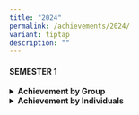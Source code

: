 ```yaml
---
title: "2024"
permalink: /achievements/2024/
variant: tiptap
description: ""
---
```

<h4><strong>SEMESTER 1</strong></h4>
<div data-type="detailGroup" class="isomer-accordion isomer-accordion-white">
<details class="isomer-details">
<summary><strong>Achievement by Group</strong>
</summary>
<div data-type="detailsContent" class="isomer-details-content">
<p></p>
<table style="minWidth: 75px">
<colgroup>
<col>
<col>
<col>
</colgroup>
<tbody>
<tr>
<th rowspan="1" colspan="1">
<p>Competition</p>
</th>
<th rowspan="1" colspan="1">
<p>Dept/CCA</p>
</th>
<th rowspan="1" colspan="1">
<p>Achievement</p>
</th>
</tr>
<tr>
<td rowspan="3" colspan="1">
<p></p>
</td>
<td rowspan="1" colspan="1">
<p>Volleyball
<br>(Senior Boys)</p>
</td>
<td rowspan="1" colspan="1">
<p>16th out of 28
<br>
</p>
</td>
</tr>
<tr>
<td rowspan="1" colspan="1">
<p>Volleyball
<br>(Senior Girls)</p>
</td>
<td rowspan="1" colspan="1">
<p>15th&nbsp; out of 31</p>
</td>
</tr>
<tr>
<td rowspan="1" colspan="1">
<p>Softball
<br>(Senior Boys)</p>
</td>
<td rowspan="1" colspan="1">
<p>3rd in Position
<br>(Pool A)</p>
</td>
</tr>
<tr>
<td rowspan="1" colspan="1">
<p>Company award 2023</p>
</td>
<td rowspan="1" colspan="1">
<p>Girls' Brigade
<br>41st Coy</p>
</td>
<td rowspan="1" colspan="1">
<p>Gold</p>
</td>
</tr>
<tr>
<td rowspan="4" colspan="1">
<p>Singapore Youth Festival Arts Presentation</p>
</td>
<td rowspan="1" colspan="1">
<p>International Dance&nbsp;</p>
</td>
<td rowspan="1" colspan="1">
<p>Accomplishment&nbsp;</p>
</td>
</tr>
<tr>
<td rowspan="1" colspan="1">
<p>Choir</p>
</td>
<td rowspan="1" colspan="1">
<p>Distinction</p>
</td>
</tr>
<tr>
<td rowspan="1" colspan="1">
<p>Guzheng</p>
</td>
<td rowspan="1" colspan="1">
<p>Distinction</p>
</td>
</tr>
<tr>
<td rowspan="1" colspan="1">
<p>AngKlung&nbsp;</p>
</td>
<td rowspan="1" colspan="1">
<p>Distinction</p>
</td>
</tr>
<tr>
<td rowspan="1" colspan="1">
<p>Wits &amp; Words: Inter-school Debate Champion 2024&nbsp;</p>
</td>
<td rowspan="1" colspan="1">
<p>Primary 5 &amp; 6
<br>Debate Team
<br>
<br>
</p>
</td>
<td rowspan="1" colspan="1">
<p>Participation</p>
</td>
</tr>
</tbody>
</table>
</div>
</details>
<details class="isomer-details">
<summary><strong>Achievement by Individuals</strong>
</summary>
<div data-type="detailsContent" class="isomer-details-content">
<p>Table</p>
<table style="minWidth: 75px">
<colgroup>
<col>
<col>
<col>
</colgroup>
<tbody>
<tr>
<th rowspan="1" colspan="1">
<p>Competition</p>
</th>
<th rowspan="1" colspan="1">
<p>Names</p>
</th>
<th rowspan="1" colspan="1">
<p>Achievement</p>
</th>
</tr>
<tr>
<td rowspan="1" colspan="1">
<p>Tamil Language Competition</p>
</td>
<td rowspan="1" colspan="1">
<p>Saravanan Ponnavvi</p>
</td>
<td rowspan="1" colspan="1">
<p>One Of The Top 6 Entries</p>
</td>
</tr>
<tr>
<td rowspan="1" colspan="1">
<p>Boys' Brigade 69 -
<br>Best Boy Award&nbsp; 2024</p>
</td>
<td rowspan="1" colspan="1">
<p>Dorotheus Koh Chian Yee</p>
</td>
<td rowspan="1" colspan="1">
<p>Honourable Award For Boys' Brigade</p>
</td>
</tr>
<tr>
<td rowspan="2" colspan="1">
<p>Junior Brigadier Brooch</p>
</td>
<td rowspan="1" colspan="1">
<p>Seow Jiaxuan</p>
</td>
<td rowspan="1" colspan="1">
<p>Honourable Award For Girls' Brigade</p>
</td>
</tr>
<tr>
<td rowspan="1" colspan="1">
<p>Seow Jiaqi</p>
</td>
<td rowspan="1" colspan="1">
<p>Honourable Award For Girls' Brigade</p>
</td>
</tr>
<tr>
<td rowspan="5" colspan="1">
<p>National Chinese Challenge 2024</p>
</td>
<td rowspan="1" colspan="1">
<p>Tan Jun Han</p>
</td>
<td rowspan="1" colspan="1">
<p>Individual Outstanding Performance Award</p>
</td>
</tr>
<tr>
<td rowspan="1" colspan="1">
<p>Sam Hao Yu</p>
</td>
<td rowspan="1" colspan="1">
<p>Participation</p>
</td>
</tr>
<tr>
<td rowspan="1" colspan="1">
<p>Jayden Rex Xu Zichen</p>
</td>
<td rowspan="1" colspan="1">
<p>Participation</p>
</td>
</tr>
<tr>
<td rowspan="1" colspan="1">
<p>Seng Ming En</p>
</td>
<td rowspan="1" colspan="1">
<p>Participation</p>
</td>
</tr>
<tr>
<td rowspan="1" colspan="1">
<p>Jiang Dongchen</p>
</td>
<td rowspan="1" colspan="1">
<p>Participation</p>
</td>
</tr>
<tr>
<td rowspan="12" colspan="1">
<p>Tirukkural Vizha 2024 (Poem Recitation)</p>
</td>
<td rowspan="1" colspan="1">
<p>Ramamoorthi Harshini</p>
</td>
<td rowspan="1" colspan="1">
<p>1st Prize</p>
</td>
</tr>
<tr>
<td rowspan="1" colspan="1">
<p>Kadar Meera Falisha</p>
</td>
<td rowspan="1" colspan="1">
<p>2nd Prize</p>
</td>
</tr>
<tr>
<td rowspan="1" colspan="1">
<p>Chandrasekar Deekshita</p>
</td>
<td rowspan="1" colspan="1">
<p>Motivational Award</p>
</td>
</tr>
<tr>
<td rowspan="1" colspan="1">
<p>Kamatchinathan Manish</p>
</td>
<td rowspan="1" colspan="1">
<p>Motivational Award</p>
</td>
</tr>
<tr>
<td rowspan="1" colspan="1">
<p>Dayanithi Karthikeyan</p>
</td>
<td rowspan="1" colspan="1">
<p>Participation</p>
</td>
</tr>
<tr>
<td rowspan="1" colspan="1">
<p>Stalin Kiran Jeevakaniyan</p>
</td>
<td rowspan="1" colspan="1">
<p>Participation</p>
</td>
</tr>
<tr>
<td rowspan="1" colspan="1">
<p>Saravanan Ponnavvi</p>
</td>
<td rowspan="1" colspan="1">
<p>Participation</p>
</td>
</tr>
<tr>
<td rowspan="1" colspan="1">
<p>Selvadurai Sahana</p>
</td>
<td rowspan="1" colspan="1">
<p>Participation</p>
</td>
</tr>
<tr>
<td rowspan="1" colspan="1">
<p>Balakumar Rathisornam</p>
</td>
<td rowspan="1" colspan="1">
<p>Participation</p>
</td>
</tr>
<tr>
<td rowspan="1" colspan="1">
<p>Subburaman Abinaya</p>
</td>
<td rowspan="1" colspan="1">
<p>Participation</p>
</td>
</tr>
<tr>
<td rowspan="1" colspan="1">
<p>Saleem Sharleez Fathima</p>
</td>
<td rowspan="1" colspan="1">
<p>Participation</p>
</td>
</tr>
<tr>
<td rowspan="1" colspan="1">
<p>Saravanakumar Swethasri</p>
</td>
<td rowspan="1" colspan="1">
<p>Participation</p>
</td>
</tr>
<tr>
<td rowspan="5" colspan="1">
<p>Tamil Language Competition 2024</p>
</td>
<td rowspan="1" colspan="1">
<p>Prabu David Maharajan</p>
</td>
<td rowspan="1" colspan="1">
<p>Participation</p>
</td>
</tr>
<tr>
<td rowspan="1" colspan="1">
<p>Lakshitha Vijayan</p>
</td>
<td rowspan="1" colspan="1">
<p>Participation</p>
</td>
</tr>
<tr>
<td rowspan="1" colspan="1">
<p>Parasuraman Shai Vaedhaanth</p>
</td>
<td rowspan="1" colspan="1">
<p>Participation</p>
</td>
</tr>
<tr>
<td rowspan="1" colspan="1">
<p>Kavin Balaji</p>
</td>
<td rowspan="1" colspan="1">
<p>Participation</p>
</td>
</tr>
<tr>
<td rowspan="1" colspan="1">
<p>Sarah Musfirah Binte Abdul Aziz</p>
</td>
<td rowspan="1" colspan="1">
<p>Participation</p>
</td>
</tr>
<tr>
<td rowspan="4" colspan="1">
<p>Spelling Bee 2024</p>
</td>
<td rowspan="1" colspan="1">
<p>Saravanan Ponnavvi</p>
</td>
<td rowspan="1" colspan="1">
<p>1st Round</p>
</td>
</tr>
<tr>
<td rowspan="1" colspan="1">
<p>Kamatchinathan Manish</p>
</td>
<td rowspan="1" colspan="1">
<p>1st Round</p>
</td>
</tr>
<tr>
<td rowspan="1" colspan="1">
<p>Srinivasan Suhanasri</p>
</td>
<td rowspan="1" colspan="1">
<p>1st Round</p>
</td>
</tr>
<tr>
<td rowspan="1" colspan="1">
<p>Shakthi Yogi Elamaran</p>
</td>
<td rowspan="1" colspan="1">
<p>1st Round</p>
</td>
</tr>
<tr>
<td rowspan="4" colspan="1">
<p>Chinnanchiru Mago 2024</p>
</td>
<td rowspan="1" colspan="1">
<p>Chellasamy Dharun</p>
</td>
<td rowspan="1" colspan="1">
<p>2nd Round &amp;
<br>Special Prize</p>
</td>
</tr>
<tr>
<td rowspan="1" colspan="1">
<p>Raman Sagana</p>
</td>
<td rowspan="1" colspan="1">
<p>2nd Round</p>
</td>
</tr>
<tr>
<td rowspan="1" colspan="1">
<p>Sadhana Lakshmanan</p>
</td>
<td rowspan="1" colspan="1">
<p>2nd Round</p>
</td>
</tr>
<tr>
<td rowspan="1" colspan="1">
<p>Akshira K Viveananth</p>
</td>
<td rowspan="1" colspan="1">
<p>Participation</p>
</td>
</tr>
<tr>
<td rowspan="2" colspan="1">
<p>Kalai Elakiya Vizha 2024</p>
</td>
<td rowspan="1" colspan="1">
<p>Parasuraman Shai Sidhanth</p>
</td>
<td rowspan="1" colspan="1">
<p>Participation</p>
</td>
</tr>
<tr>
<td rowspan="1" colspan="1">
<p>Parasuraman Shai Vaedhaanth</p>
</td>
<td rowspan="1" colspan="1">
<p>Participation</p>
</td>
</tr>
<tr>
<td rowspan="7" colspan="1">
<p>Chinnanj Chittukkal 2024</p>
</td>
<td rowspan="1" colspan="1">
<p>Remolin Isshiah Maneksha</p>
</td>
<td rowspan="1" colspan="1">
<p>3rd Prize</p>
</td>
</tr>
<tr>
<td rowspan="1" colspan="1">
<p>Smrithi Karthik</p>
</td>
<td rowspan="1" colspan="1">
<p>4th Prize</p>
</td>
</tr>
<tr>
<td rowspan="1" colspan="1">
<p>Kavin Balaji</p>
</td>
<td rowspan="1" colspan="1">
<p>5th Prize</p>
</td>
</tr>
<tr>
<td rowspan="1" colspan="1">
<p>Kumaran Indira</p>
</td>
<td rowspan="1" colspan="1">
<p>Consolation</p>
</td>
</tr>
<tr>
<td rowspan="1" colspan="1">
<p>Sadhana Lakshmanan</p>
</td>
<td rowspan="1" colspan="1">
<p>Consolation</p>
</td>
</tr>
<tr>
<td rowspan="1" colspan="1">
<p>Kamatchinathan Manish</p>
</td>
<td rowspan="1" colspan="1">
<p>Consolation</p>
</td>
</tr>
<tr>
<td rowspan="1" colspan="1">
<p>Remolin Isshiah Maneksha</p>
</td>
<td rowspan="1" colspan="1">
<p>Consolation</p>
</td>
</tr>
<tr>
<td rowspan="1" colspan="1">
<p>Navarasa Medai 2024
<br>(E Book Creation)</p>
</td>
<td rowspan="1" colspan="1">
<p>Kavinesh Vijayan</p>
</td>
<td rowspan="1" colspan="1">
<p>3rd Position</p>
</td>
</tr>
<tr>
<td rowspan="1" colspan="1">
<p>Thithikkum Thamizhe Tl Competition</p>
</td>
<td rowspan="1" colspan="1">
<p>Varun Kumar</p>
</td>
<td rowspan="1" colspan="1">
<p>3rd Position</p>
</td>
</tr>
<tr>
<td rowspan="1" colspan="1">
<p>4-Duan Cudgel</p>
</td>
<td rowspan="1" colspan="1">
<p>Siow Wayler</p>
</td>
<td rowspan="1" colspan="1">
<p>8th Position</p>
</td>
</tr>
<tr>
<td rowspan="5" colspan="1">
<p>Raffles Mathematical Olympiad</p>
</td>
<td rowspan="1" colspan="1">
<p>Ng Kang Hao</p>
</td>
<td rowspan="1" colspan="1">
<p>Junior Category - Distinction</p>
</td>
</tr>
<tr>
<td rowspan="1" colspan="1">
<p>Gurung Riyaz</p>
</td>
<td rowspan="1" colspan="1">
<p>Junior Category - Distinction</p>
</td>
</tr>
<tr>
<td rowspan="1" colspan="1">
<p>Tsing Xue Qian</p>
</td>
<td rowspan="1" colspan="1">
<p>Junior Category - Distinction</p>
</td>
</tr>
<tr>
<td rowspan="1" colspan="1">
<p>Varunkumar Arivuvel</p>
</td>
<td rowspan="1" colspan="1">
<p>Junior Category -
<br>Merit</p>
</td>
</tr>
<tr>
<td rowspan="1" colspan="1">
<p>Choo Zheng Jie</p>
</td>
<td rowspan="1" colspan="1">
<p>Junior Category -
<br>Merit</p>
</td>
</tr>
</tbody>
</table>
</div>
</details>
</div>
<p></p>